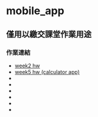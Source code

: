 # mobile_app
## 僅用以繳交課堂作業用途

### 作業連結
* [week2 hw](https://github.com/KPB98115/mobile_app/blob/master/app/src/main/java/com/example/mobile_app/MainActivity.java)
* [week5 hw (calculator app)](https://github.com/KPB98115/mobile_app/blob/master/calculator_app/src/main/java/com/example/calculator_app/MainActivity.java)
*
*
*
*
*
*
